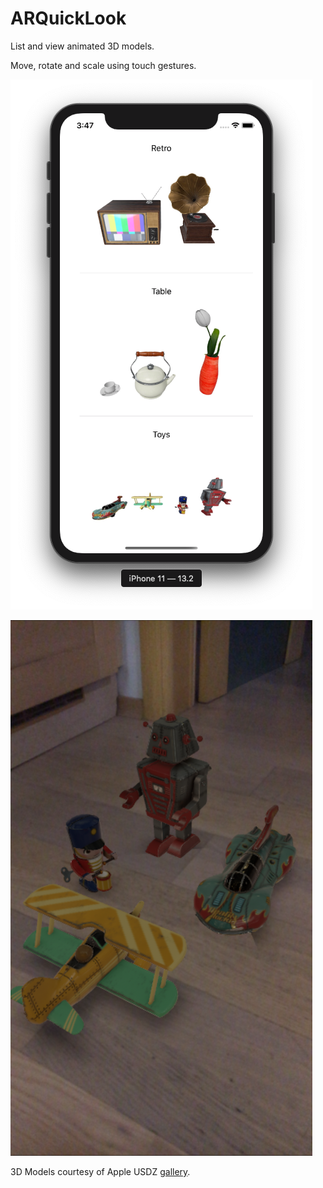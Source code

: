 # ARQuickLook

List and view animated 3D models.

Move, rotate and scale using touch gestures.

![Simulator Screenshot](https://github.com/dbystruev/ARQuickLook/blob/master/ARQuickLook/Resources/Screenshots/1.png?raw=true)

![AR Screenshot](https://github.com/dbystruev/ARQuickLook/blob/master/ARQuickLook/Resources/Screenshots/2.png?raw=true)

3D Models courtesy of Apple USDZ [gallery](https://developer.apple.com/augmented-reality/quick-look).
